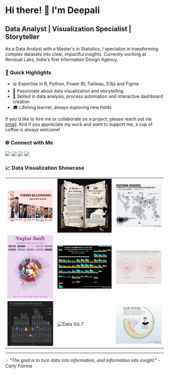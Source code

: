 # Hi there! 👋 I'm Deepali

## Data Analyst | Visualization Specialist | Storyteller

As a Data Analyst with a Master's in Statistics, I specialize in transforming complex datasets into clear, impactful insights. Currently working at Revisual Labs, India's first Information Design Agency.

### 🚀 Quick Highlights

- 📊 Expertise in R, Python, Power BI, Tableau, D3js and Figma
- 🎨 Passionate about data visualization and storytelling
- 🔧 Skilled in data analysis, process automation and interactive dashboard creation
- 🎓 Lifelong learner, always exploring new fields

If you'd like to hire me or collaborate on a project, please reach out via [email](mailto:deepalikank1@gmail.com). And if you appreciate my work and want to support me, a cup of coffee is always welcome!

### 🌐 Connect with Me

<p>
  <a href="https://www.linkedin.com/in/deepali-kank/" target="_blank"><img src="https://img.shields.io/badge/-LinkedIn-0077B5?style=for-the-badge&logo=Linkedin&logoColor=white"/></a>
  <a href="https://x.com/DeepaliKank" target="_blank"><img src="https://img.shields.io/badge/-Twitter-1DA1F2?style=for-the-badge&logo=Twitter&logoColor=white"/></a>
  <a href="mailto:deepalikank1@gmail.com"><img src="https://img.shields.io/badge/-Email-D14836?style=for-the-badge&logo=Gmail&logoColor=white"/></a>
  <a href="https://www.buymeacoffee.com/deepalik" target="_blank"><img src="https://img.shields.io/badge/-Buy%20Me%20A%20Coffee-FFDD00?style=for-the-badge&logo=buy-me-a-coffee&logoColor=black"/></a>
</p>

### 📈 Data Visualization Showcase

<table>
  <tr>
    <td><img src="https://github.com/deepdk/deepdk/blob/master/images/bill.png" alt="Data Viz 1"></td>
    <td><img src="https://github.com/deepdk/deepdk/blob/master/images/hp%20another.png" alt="Data Viz 2"></td>
    <td><img src="https://github.com/deepdk/deepdk/blob/master/images/ref%20figma.png" alt="Data Viz 3"></td>
  </tr>
  <tr>
    <td><img src="https://github.com/deepdk/deepdk/blob/master/images/taylor%20figma.png" alt="Data Viz 4"></td>
    <td><img src="https://github.com/deepdk/deepdk/blob/master/images/union%20figma.png" alt="Data Viz 5"></td>
    <td><img src="https://github.com/deepdk/deepdk/blob/master/images/f1.png" alt="Data Viz 6"></td>
  </tr>
  <tr>
    <td><img src="https://github.com/deepdk/deepdk/blob/master/images/songs.png" alt="Data Viz 7"</td>
    <td><img src="https://github.com/deepdk/deepdk/blob/master/images/gif52.gif" alt="Data Viz 7"</td>
    <td><img src="https://github.com/deepdk/deepdk/blob/master/images/crop.png" alt="Data Viz 7"</td>
  </tr>
</table>

---

💡 *"The goal is to turn data into information, and information into insight." - Carly Fiorina*


